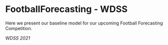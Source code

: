 # FootballForecasting - WDSS

Here we present our baseline model for our upcoming Football Forecasting Competition.

*WDSS 2021*